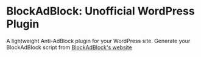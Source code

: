 <h1>BlockAdBlock: Unofficial WordPress Plugin</h1>

<p>A lightweight Anti-AdBlock plugin for your WordPress site. Generate your BlockAdBlock script from <a href="https://blockadblock.com/">BlockAdBlock's website</a></p>